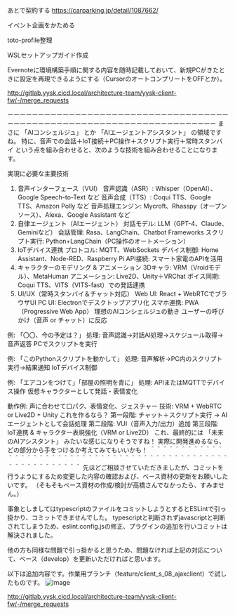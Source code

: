 あとで契約する
https://carparking.jp/detail/1087662/

イベント企画をかためる

toto-profile整理

WSLセットアップガイド作成

Evernoteに環境構築手順に関する内容を随時記載しておいて、新規PCがきたときに設定を再現できるようにする（CursorのオートコンプリートをOFFとか）。

http://gitlab.yysk.cicd.local/architecture-team/yysk-client-fw/-/merge_requests


ーーーーーーーーーーーーーーーーーーーーーーーーーーーーーーーーーーーーーーーーーーーーーーーーーーーーーーーーーーーーーーーーーーーーーー
まさに 「AIコンシェルジュ」 とか 「AIエージェントアシスタント」 の領域ですね。
特に、音声での会話＋IoT接続＋PC操作＋スクリプト実行＋常時スタンバイ という点を組み合わせると、次のような技術を組み合わせることになります。

実現に必要な主要技術
1. 音声インターフェース（VUI）
音声認識（ASR）: Whisper（OpenAI）、Google Speech-to-Text など
音声合成（TTS）: Coqui TTS、Google TTS、Amazon Polly など
音声処理エンジン: Mycroft、Rhasspy（オープンソース）、Alexa、Google Assistant など
2. 自律エージェント（AIエージェント）
対話モデル: LLM（GPT-4、Claude、Geminiなど）
会話管理: Rasa、LangChain、Chatbot Frameworks
スクリプト実行: Python+LangChain（PC操作のオートメーション）
3. IoTデバイス連携
プロトコル: MQTT、WebSockets
デバイス制御: Home Assistant、Node-RED、Raspberry Pi
API接続: スマート家電のAPIを活用
4. キャラクターのモデリング & アニメーション
3Dキャラ: VRM（Vroidモデル）、MetaHuman
アニメーション: Live2D、Unity＋VRChat
ボイス同期: Coqui TTS、VITS（VITS-fast）での発話連携
5. UI/UX（常時スタンバイ＆チャット対応）
Web UI: React + WebRTCでブラウザUI
PC UI: Electronでデスクトップアプリ化
スマホ連携: PWA（Progressive Web App）
理想のAIコンシェルジュの動き
ユーザーの呼びかけ（音声 or チャット）に反応

例: 「〇〇、今の予定は？」
処理: 音声認識→対話AI処理→スケジュール取得→音声返答
PCでスクリプトを実行

例: 「このPythonスクリプトを動かして」
処理: 音声解析→PC内のスクリプト実行→結果通知
IoTデバイス制御

例: 「エアコンをつけて」「部屋の照明を青に」
処理: APIまたはMQTTでデバイス操作
仮想キャラクターとして発話・表情変化

動作例: 声に合わせて口パク、表情変化、ジェスチャー
技術: VRM + WebRTC or Live2D + Unity
これを作るなら？
第一段階: チャット＋スクリプト実行 → AIエージェントとして会話処理
第二段階: VUI（音声入力/出力）追加
第三段階: IoT連携 & キャラクター表現強化（VRM or Live2D）
これ、最終的には 「未来のAIアシスタント」 みたいな感じになりそうですね！
実際に開発進めるなら、どの部分から手をつけるか考えてみてもいいかも！
＾＾＾＾＾＾＾＾＾＾＾＾＾＾＾＾＾＾＾＾＾＾＾＾＾＾＾＾＾＾＾＾＾＾＾＾＾＾＾＾＾＾＾＾＾＾＾＾＾＾＾＾＾＾＾＾＾＾＾＾
先ほどご相談させていただきましたが、コミットを行うようにするため変更した内容の確認および、ベース資材の更新をお願いしたいです。
（そもそもベース資材の作成/検討が高橋さんでなかったら、すみません。）
 
事象としましてはtypescriptのファイルをコミットしようとするとESLintで引っ掛かり、コミットできませんでした。
typescriptと判断されずjavascriptと判断されてしまうため、eslint.config.jsの修正、プラグインの追加を行いコミットは解決されました。
 
他の方も同様な問題で引っ掛かると思うため、問題なければ上記の対応について、ベース（develop）を更新いただければと思います。
 
以下は追加内容です。作業用ブランチ（feature/client_s_08_ajaxclient）で試したものです。
![image](https://github.com/user-attachments/assets/9734ce8f-4447-474f-b37f-0b0b2ee0d135)



http://gitlab.yysk.cicd.local/architecture-team/yysk-client-fw/-/merge_requests





